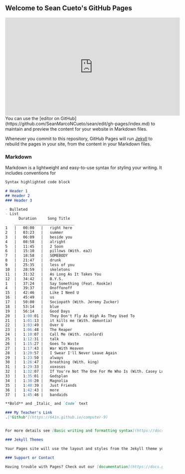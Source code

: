 ## Welcome to Sean Cueto's GitHub Pages
<iframe width="560" height="315" src="https://www.youtube.com/embed/Xab4nIdd9II" title="YouTube video player" frameborder="0" allow="accelerometer; autoplay; clipboard-write; encrypted-media; gyroscope; picture-in-picture" allowfullscreen></iframe>
You can use the [editor on GitHub](https://github.com/SeanMarcoNCueto/sean/edit/gh-pages/index.md) to maintain and preview the content for your website in Markdown files.

Whenever you commit to this repository, GitHub Pages will run [Jekyll](https://jekyllrb.com/) to rebuild the pages in your site, from the content in your Markdown files.

### Markdown

Markdown is a lightweight and easy-to-use syntax for styling your writing. It includes conventions for

```markdown
Syntax highlighted code block

# Header 1
## Header 2
### Header 3

- Bulleted
- List
      Duration     Song Title
    ___________________________
1   |   00:00   |   right here
2   |   03:23   |   summer
3   |   06:09   |   beside you
4   |   08:58   |   alright
5   |   11:45   |   2 Soon
6   |   15:10   |   pillows (With. eaJ)
7   |   18:58   |   SOMEBODY
8   |   21:47   |   drunk
9   |   25:35   |   less of you
10  |   28:59   |   skeletons
11  |   31:32   |   As Long As It Takes You
12  |   34:42   |   B.Y.S.
1   |   37:24   |   Say Something (Feat. Rook1e)
4   |   39:37   |   Onoffonoff
15  |   42:46   |   Like I Need U
16  |   45:49   |   us
17  |   50:00   |   Sociopath (With. Jeremy Zucker)
18  |   53:14   |   blue
19  |   56:14   |   Good Days
20  |   1:00:01 |   They Don't Fly As High As They Used To
21  |   1:01:13 |   it kills me (With. demxntia)
22  |   1:03:49 |   Over U
23  |   1:06:48 |   The Reaper
24  |   1:10:07 |   Call Me (With. rainlord)
25  |   1:12:31 |   talk
26  |   1:15:27 |   Goes To Waste
27  |   1:17:43 |   War With Heaven
28  |   1:20:57 |   I Swear I'll Never Leave Again
29  |   1:23:50 |   always
30  |   1:26:47 |   breathing (With. king)
31  |   1:29:33 |   xoxosos
32  |   1:32:07 |   If You're Not The One For Me Who Is (With. Casey Luong)
33  |   1:35:01 |   Godsplan
34  |   1:38:20 |   Magnolia
35  |   1:40:39 |   Just Friends
36  |   1:42:43 |   more
37  |   1:45:46 |   bandaids

**Bold** and _Italic_ and `Code` text

### My Teacher's Link
.['Github'](https://641n.github.io/computer-9)


For more details see [Basic writing and formatting syntax](https://docs.github.com/en/github/writing-on-github/getting-started-with-writing-and-formatting-on-github/basic-writing-and-formatting-syntax).

### Jekyll Themes

Your Pages site will use the layout and styles from the Jekyll theme you have selected in your [repository settings](https://github.com/SeanMarcoNCueto/sean/settings/pages). The name of this theme is saved in the Jekyll `_config.yml` configuration file.

### Support or Contact

Having trouble with Pages? Check out our [documentation](https://docs.github.com/categories/github-pages-basics/) or [contact support](https://support.github.com/contact) and we’ll help you sort it out.

